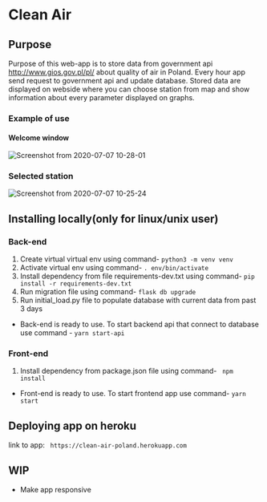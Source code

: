 # Clean Air
## Purpose
Purpose of this web-app is to store data from government api http://www.gios.gov.pl/pl/ about quality of air in Poland. Every hour app send request to government api and update database. Stored data are displayed on webside where you can choose station from map and show information about every parameter displayed on graphs.

### Example of use
#### Welcome window
![Screenshot from 2020-07-07 10-28-01](https://user-images.githubusercontent.com/62465226/86748187-9181e000-c03c-11ea-9433-83bfe9a2ac6b.png)

### Selected station
![Screenshot from 2020-07-07 10-25-24](https://user-images.githubusercontent.com/62465226/86747880-5b446080-c03c-11ea-8a10-73d8288a5885.png)
## Installing locally(only for linux/unix user)
### Back-end
1. Create virtual virtual env using command- ```python3 -m venv venv```
2. Activate virtual env using command- ```. env/bin/activate``` 
3. Install dependency from file requirements-dev.txt using command- ```pip install -r requirements-dev.txt``` 
4. Run migration file using command- ```flask db upgrade``` 
5. Run initial_load.py file to populate database with current data from past 3 days 
* Back-end is ready to use. To start backend api that connect to database use command - ```yarn start-api``` 

### Front-end

1. Install dependency from package.json file using command-  ``` npm install``` 
* Front-end is ready to use. To start frontend app use command- ```yarn start``` 

## Deploying app on heroku 
link to app: ``` https://clean-air-poland.herokuapp.com```

## WIP
* Make app responsive
